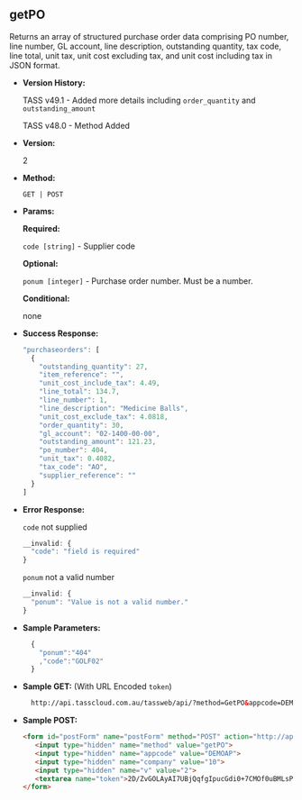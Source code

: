 **getPO**
----
  Returns an array of structured purchase order data comprising PO number, line number, GL account, line description, outstanding quantity, tax code, line total, unit tax, unit cost excluding tax, and unit cost including tax in JSON format.

* **Version History:**

    TASS v49.1 - Added more details including `order_quantity` and `outstanding_amount`

    TASS v48.0 - Method Added

* **Version:**

  2

* **Method:**

  `GET | POST`
  
*  **Params:**

   **Required:**
   
   `code [string]` - Supplier code

   **Optional:**

   `ponum [integer]` - Purchase order number. Must be a number.

   **Conditional:**

   none

* **Success Response:**

    ```javascript
    "purchaseorders": [
      {
        "outstanding_quantity": 27,
        "item_reference": "",
        "unit_cost_include_tax": 4.49,
        "line_total": 134.7,
        "line_number": 1,
        "line_description": "Medicine Balls",
        "unit_cost_exclude_tax": 4.0818,
        "order_quantity": 30,
        "gl_account": "02-1400-00-00",
        "outstanding_amount": 121.23,
        "po_number": 404,
        "unit_tax": 0.4082,
        "tax_code": "AO",
        "supplier_reference": ""
      }
    ]
    ```
 
* **Error Response:**

    `code` not supplied
    ```javascript
    __invalid: {
      "code": "field is required"
    }
    ```
    
    `ponum` not a valid number
    ```javascript
    __invalid: {
      "ponum": "Value is not a valid number."
    }
    ```
    
* **Sample Parameters:**

  ```javascript
    { 
      "ponum":"404"
      ,"code":"GOLF02"
    }
  ```

* **Sample GET:** (With URL Encoded `token`)

  ```HTML
    http://api.tasscloud.com.au/tassweb/api/?method=GetPO&appcode=DEMOAP&company=10&v=2&token=2D%2FZvGOLAyAI7UBjQqfgIpucGdi0%2B7CMOf0uBMLsPPQ%3D
  ```
  
* **Sample POST:**

  ```HTML
  <form id="postForm" name="postForm" method="POST" action="http://api.tasscloud.com.au/tassweb/tassweb/api/">
     <input type="hidden" name="method" value="getPO">
     <input type="hidden" name="appcode" value="DEMOAP">
     <input type="hidden" name="company" value="10">
     <input type="hidden" name="v" value="2">
     <textarea name="token">2D/ZvGOLAyAI7UBjQqfgIpucGdi0+7CMOf0uBMLsPPQ=</textarea>
  </form>
  ```
